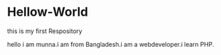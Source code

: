 # Hellow-World
this is my first Respository

hello i am munna.i am from Bangladesh.i am a webdeveloper.i learn PHP.
